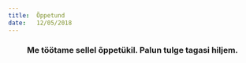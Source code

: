 ```yaml
---
title:  Õppetund
date:   12/05/2018
---
```


### <center>Me töötame sellel õppetükil. Palun tulge tagasi hiljem.</center>